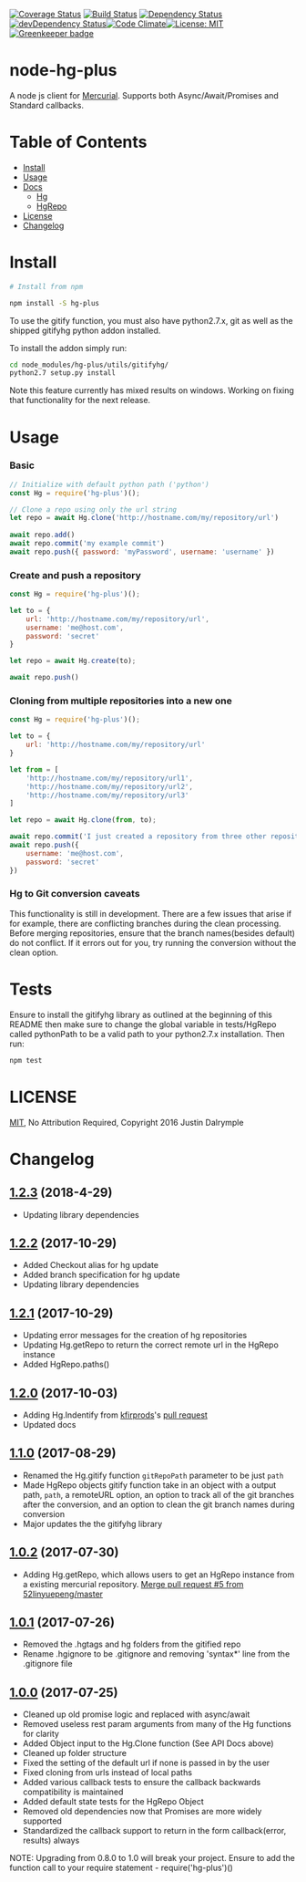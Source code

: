 [![Coverage Status](https://coveralls.io/repos/github/jdalrymple/node-hg-plus/badge.svg?branch=master)](https://coveralls.io/github/jdalrymple/node-hg-plus?branch=master) [![Build Status](https://travis-ci.org/jdalrymple/node-hg-plus.svg?branch=master)](https://travis-ci.org/jdalrymple/node-hg-plus) [![Dependency Status](https://david-dm.org/jdalrymple/node-hg-plus/status.svg)](https://david-dm.org/jdalrymple/node-test#info=dependencies) [![devDependency Status](https://david-dm.org/jdalrymple/node-hg-plus/dev-status.svg)](https://david-dm.org/jdalrymple/node-test#info=devDependencies)[![Code Climate](https://codeclimate.com/github/jdalrymple/node-hg-plus/badges/gpa.svg)](https://codeclimate.com/github/jdalrymple/node-hg-plus)[![License: MIT](https://img.shields.io/badge/License-MIT-yellow.svg)](https://opensource.org/licenses/MIT) [![Greenkeeper badge](https://badges.greenkeeper.io/jdalrymple/node-hg-plus.svg)](https://greenkeeper.io/)


# node-hg-plus


A node js client for [Mercurial](http://mercurial.selenic.com). Supports both Async/Await/Promises and Standard callbacks.

 
# Table of Contents

* [Install](#install)
* [Usage](#usage)
* [Docs](#docs)
	* [Hg](https://github.com/jdalrymple/node-hg-plus/blob/master/docs/hg.md)
	* [HgRepo](https://github.com/jdalrymple/node-hg-plus/blob/master/docs/hgrepo.md)
* [License](#licence)
* [Changelog](#changelog)

# Install

```bash
# Install from npm

npm install -S hg-plus
```

To use the gitify function, you must also have python2.7.x, git as well as the shipped gitifyhg python addon installed.

To install the addon simply run: 

```bash
cd node_modules/hg-plus/utils/gitifyhg/
python2.7 setup.py install
```
	
Note this feature currently has mixed results on windows. Working on fixing that functionality for the next release.

# Usage

### Basic 

```javascript
// Initialize with default python path ('python')
const Hg = require('hg-plus')();

// Clone a repo using only the url string
let repo = await Hg.clone('http://hostname.com/my/repository/url')
	
await repo.add()
await repo.commit('my example commit')
await repo.push({ password: 'myPassword', username: 'username' })
```

### Create and push a repository

```javascript
const Hg = require('hg-plus')();

let to = { 
	url: 'http://hostname.com/my/repository/url', 
	username: 'me@host.com', 
	password: 'secret'
}

let repo = await Hg.create(to);

await repo.push()

```

### Cloning from multiple repositories into a new one

```javascript
const Hg = require('hg-plus')();

let to = { 
	url: 'http://hostname.com/my/repository/url'
}

let from = [
	'http://hostname.com/my/repository/url1', 
	'http://hostname.com/my/repository/url2', 
	'http://hostname.com/my/repository/url3'
]

let repo = await Hg.clone(from, to);

await repo.commit('I just created a repository from three other repositories!')
await repo.push({ 	
	username: 'me@host.com', 
	password: 'secret'
})

```

### Hg to Git conversion caveats
This functionality is still in development. There are a few issues that arise if for example, there are conflicting branches during 
the clean processing. Before merging repositories, ensure that the branch names(besides default) do not conflict. If it errors out for you, try running the conversion without the clean option.

# Tests 

Ensure to install the gitifyhg library as outlined at the beginning of this README then
make sure to change the global variable in tests/HgRepo called pythonPath to be a valid
path to your python2.7.x installation. Then run:

```javascript
npm test
```

# LICENSE

[MIT](http://opensource.org/licenses/MIT), No Attribution Required, Copyright 2016 Justin Dalrymple

# Changelog

[1.2.3](https://github.com/jdalrymple/node-hg-plus/tags/1.2.3) (2018-4-29)
------------------
- Updating library dependencies

[1.2.2](https://github.com/jdalrymple/node-hg-plus/df3359e8c5a42ae0e80c042a6b342949e831367a) (2017-10-29)
------------------
- Added Checkout alias for hg update
- Added branch specification for hg update
- Updating library dependencies


[1.2.1](https://github.com/jdalrymple/node-hg-plus/93c85be35072e774cf9f8ffa4b2c9caeac8bca76) (2017-10-29)
------------------
- Updating error messages for the creation of hg repositories
- Updating Hg.getRepo to return the correct remote url in the HgRepo instance
- Added HgRepo.paths()


[1.2.0](https://github.com/jdalrymple/node-hg-plus/4a7dbff90189e015a1b35e3f53e63c4ce799c12d) (2017-10-03)
------------------
- Adding Hg.Indentify from [kfirprods](https://github.com/kfirprods)'s [pull request](https://github.com/jdalrymple/node-hg-plus/pull/6)
- Updated docs

[1.1.0](https://github.com/jdalrymple/node-hg-plus/840b1b4f25591c1191b70397067d007e9367e87c) (2017-08-29)
------------------
- Renamed the Hg.gitify function `gitRepoPath` parameter to be just `path`
- Made HgRepo objects gitify function take in an object with a output path, `path`, a remoteURL option, an option to track
all of the git branches after the conversion, and an option to clean the git branch names during conversion
- Major updates the the gitifyhg library

[1.0.2](https://github.com/jdalrymple/node-hg-plus/ebecd5632bc762530b4bd796090ab4ed09c6cc56) (2017-07-30)
------------------
- Adding Hg.getRepo, which allows users to get an HgRepo instance from a existing mercurial repository. [Merge pull request #5 from 52linyuepeng/master](https://github.com/jdalrymple/node-hg-plus/26eaecf4e231a55c1fe1d4634fad3d255d79e1fc)

[1.0.1](https://github.com/jdalrymple/node-hg-plus/commit/510e70a4fff5bec35e2489c5228748e330559c87) (2017-07-26)
------------------
- Removed the .hgtags and hg folders from the gitified repo
- Rename .hgignore to be .gitignore and removing 'syntax*' line from the .gitignore file

[1.0.0](https://github.com/jdalrymple/node-hg-plus/commit/5d54b5e8871c13427f8bf2faaa296576952809c4) (2017-07-25)
------------------
- Cleaned up old promise logic and replaced with async/await
- Removed useless rest param arguments from many of the Hg functions for clarity
- Added Object input to the Hg.Clone function (See API Docs above)
- Cleaned up folder structure
- Fixed the setting of the default url if none is passed in by the user
- Fixed cloning from urls instead of local paths
- Added various callback tests to ensure the callback backwards compatibility is maintained
- Added default state tests for the HgRepo Object
- Removed old dependencies now that Promises are more widely supported
- Standardized the callback support to return in the form callback(error, results) always

NOTE: Upgrading from 0.8.0 to 1.0 will break your project. Ensure to add the function call to your require statement - require('hg-plus')()
